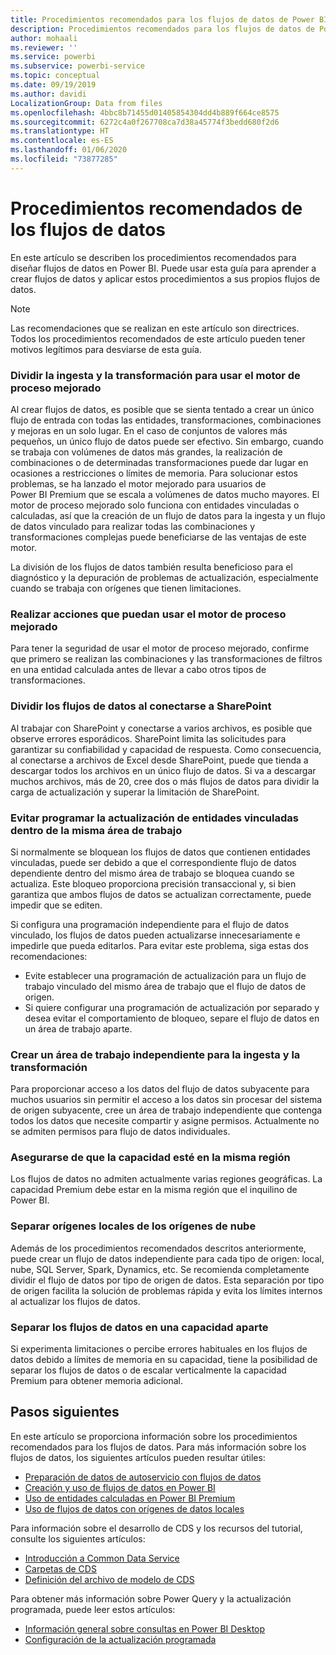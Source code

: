 ```yaml
---
title: Procedimientos recomendados para los flujos de datos de Power BI
description: Procedimientos recomendados para los flujos de datos de Power BI
author: mohaali
ms.reviewer: ''
ms.service: powerbi
ms.subservice: powerbi-service
ms.topic: conceptual
ms.date: 09/19/2019
ms.author: davidi
LocalizationGroup: Data from files
ms.openlocfilehash: 4bbc8b71455d01405854304dd4b889f664ce8575
ms.sourcegitcommit: 6272c4a0f267708ca7d38a45774f3bedd680f2d6
ms.translationtype: HT
ms.contentlocale: es-ES
ms.lasthandoff: 01/06/2020
ms.locfileid: "73877285"
---
```

# <a name="dataflows-best-practice"></a>Procedimientos recomendados de los flujos de datos

En este artículo se describen los procedimientos recomendados para diseñar flujos de datos en Power BI. Puede usar esta guía para aprender a crear flujos de datos y aplicar estos procedimientos a sus propios flujos de datos.

> [!NOTE]
> Las recomendaciones que se realizan en este artículo son directrices. Todos los procedimientos recomendados de este artículo pueden tener motivos legítimos para desviarse de esta guía. 
> 
> 

### <a name="split-ingestion-and-transformation-to-use-the-enhanced-compute-engine"></a>Dividir la ingesta y la transformación para usar el motor de proceso mejorado

Al crear flujos de datos, es posible que se sienta tentado a crear un único flujo de entrada con todas las entidades, transformaciones, combinaciones y mejoras en un solo lugar. En el caso de conjuntos de valores más pequeños, un único flujo de datos puede ser efectivo. Sin embargo, cuando se trabaja con volúmenes de datos más grandes, la realización de combinaciones o de determinadas transformaciones puede dar lugar en ocasiones a restricciones o límites de memoria. Para solucionar estos problemas, se ha lanzado el motor mejorado para usuarios de Power BI Premium que se escala a volúmenes de datos mucho mayores. El motor de proceso mejorado solo funciona con entidades vinculadas o calculadas, así que la creación de un flujo de datos para la ingesta y un flujo de datos vinculado para realizar todas las combinaciones y transformaciones complejas puede beneficiarse de las ventajas de este motor.

La división de los flujos de datos también resulta beneficioso para el diagnóstico y la depuración de problemas de actualización, especialmente cuando se trabaja con orígenes que tienen limitaciones.

### <a name="perform-actions-that-can-use-the-enhanced-compute-engine"></a>Realizar acciones que puedan usar el motor de proceso mejorado

Para tener la seguridad de usar el motor de proceso mejorado, confirme que primero se realizan las combinaciones y las transformaciones de filtros en una entidad calculada antes de llevar a cabo otros tipos de transformaciones.

### <a name="split-dataflows-when-connecting-to-sharepoint"></a>Dividir los flujos de datos al conectarse a SharePoint

Al trabajar con SharePoint y conectarse a varios archivos, es posible que observe errores esporádicos. SharePoint limita las solicitudes para garantizar su confiabilidad y capacidad de respuesta. Como consecuencia, al conectarse a archivos de Excel desde SharePoint, puede que tienda a descargar todos los archivos en un único flujo de datos. Si va a descargar muchos archivos, más de 20, cree dos o más flujos de datos para dividir la carga de actualización y superar la limitación de SharePoint.

### <a name="avoid-scheduling-refresh-for-linked-entities-inside-the-same-workspace"></a>Evitar programar la actualización de entidades vinculadas dentro de la misma área de trabajo

Si normalmente se bloquean los flujos de datos que contienen entidades vinculadas, puede ser debido a que el correspondiente flujo de datos dependiente dentro del mismo área de trabajo se bloquea cuando se actualiza. Este bloqueo proporciona precisión transaccional y, si bien garantiza que ambos flujos de datos se actualizan correctamente, puede impedir que se editen. 

Si configura una programación independiente para el flujo de datos vinculado, los flujos de datos pueden actualizarse innecesariamente e impedirle que pueda editarlos. Para evitar este problema, siga estas dos recomendaciones: 

* Evite establecer una programación de actualización para un flujo de trabajo vinculado del mismo área de trabajo que el flujo de datos de origen.
* Si quiere configurar una programación de actualización por separado y desea evitar el comportamiento de bloqueo, separe el flujo de datos en un área de trabajo aparte.

### <a name="create-a-separate-workspace-for-ingestion-transformation"></a>Crear un área de trabajo independiente para la ingesta y la transformación

Para proporcionar acceso a los datos del flujo de datos subyacente para muchos usuarios sin permitir el acceso a los datos sin procesar del sistema de origen subyacente, cree un área de trabajo independiente que contenga todos los datos que necesite compartir y asigne permisos. Actualmente no se admiten permisos para flujo de datos individuales.

### <a name="ensure-capacity-is-in-the-same-region"></a>Asegurarse de que la capacidad esté en la misma región

Los flujos de datos no admiten actualmente varias regiones geográficas. La capacidad Premium debe estar en la misma región que el inquilino de Power BI.

### <a name="separate-on-premises-sources-from-cloud-sources"></a>Separar orígenes locales de los orígenes de nube

Además de los procedimientos recomendados descritos anteriormente, puede crear un flujo de datos independiente para cada tipo de origen: local, nube, SQL Server, Spark, Dynamics, etc. Se recomienda completamente dividir el flujo de datos por tipo de origen de datos. Esta separación por tipo de origen facilita la solución de problemas rápida y evita los límites internos al actualizar los flujos de datos.

### <a name="separate-dataflows-into-a-separate-capacity"></a>Separar los flujos de datos en una capacidad aparte

Si experimenta limitaciones o percibe errores habituales en los flujos de datos debido a límites de memoria en su capacidad, tiene la posibilidad de separar los flujos de datos o de escalar verticalmente la capacidad Premium para obtener memoria adicional.

## <a name="next-steps"></a>Pasos siguientes

En este artículo se proporciona información sobre los procedimientos recomendados para los flujos de datos. Para más información sobre los flujos de datos, los siguientes artículos pueden resultar útiles:

* [Preparación de datos de autoservicio con flujos de datos](service-dataflows-overview.md)
* [Creación y uso de flujos de datos en Power BI](service-dataflows-create-use.md)
* [Uso de entidades calculadas en Power BI Premium](service-dataflows-computed-entities-premium.md)
* [Uso de flujos de datos con orígenes de datos locales](service-dataflows-on-premises-gateways.md)

Para información sobre el desarrollo de CDS y los recursos del tutorial, consulte los siguientes artículos:
* [Introducción a Common Data Service](https://docs.microsoft.com/powerapps/common-data-model/overview)
* [Carpetas de CDS](https://go.microsoft.com/fwlink/?linkid=2045304)
* [Definición del archivo de modelo de CDS](https://go.microsoft.com/fwlink/?linkid=2045521)


Para obtener más información sobre Power Query y la actualización programada, puede leer estos artículos:
* [Información general sobre consultas en Power BI Desktop](desktop-query-overview.md)
* [Configuración de la actualización programada](refresh-scheduled-refresh.md)

